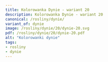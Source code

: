 ```yaml
---
title: Kolorowanka Dynie - wariant 20
description: Kolorowanka Dynie - wariant 20
canonical: /rosliny/dynie/
variant_of: dynie
image: /rosliny/dynie/20/dynie-20.svg
pdf: /rosliny/dynie/20/dynie-20.pdf
alt: "Kolorowanki dynie"
tags:
- rosliny
- dynie
---
```

